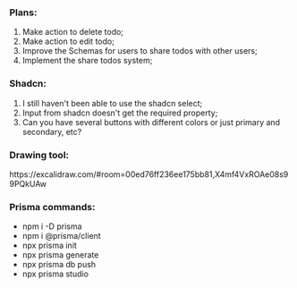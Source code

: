 <h3>Plans:</h3>
<ol>
    <li>Make action to delete todo;</li>
    <li>Make action to edit todo;</li>
    <li>Improve the Schemas for users to share todos with other users;</li>
    <li>Implement the share todos system;</li>
</ol>


<h3>Shadcn:</h3> 
<ol>
    <li>I still haven't been able to use the shadcn select;</li>
    <li>Input from shadcn doesn't get the required property;</li>
    <li>Can you have several buttons with different colors or just primary and secondary, etc?</li>
</ol>

<h3>Drawing tool:</h3>
https://excalidraw.com/#room=00ed76ff236ee175bb81,X4mf4VxROAe08s99PQkUAw

<h3>Prisma commands:</h3>
<ul>
    <li>npm i -D prisma</li>
    <li>npm i @prisma/client</li>
    <li>npx prisma init</li>
    <li>npx prisma generate</li>
    <li>npx prisma db push</li>
    <li>npx prisma studio</li>
</ul>
